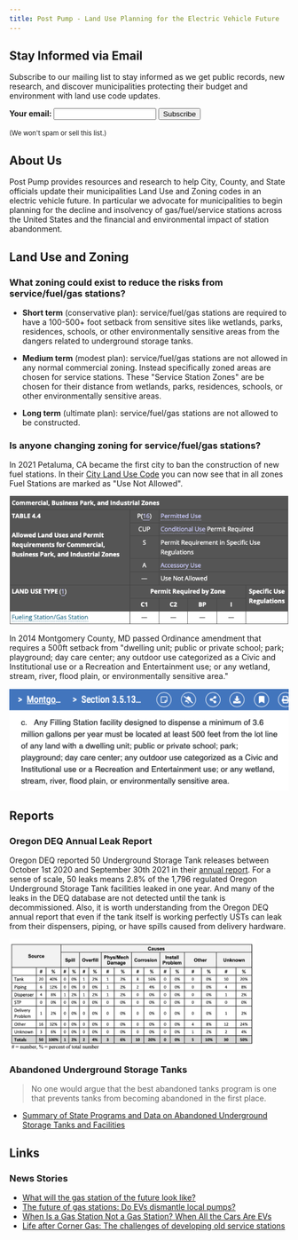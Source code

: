 ```yaml
---
title: Post Pump - Land Use Planning for the Electric Vehicle Future
---
```


## Stay Informed via Email

Subscribe to our mailing list to stay informed as we get public records, new research, and discover municipalities protecting their budget and environment with land use code updates.

<form
  action="https://buttondown.email/api/emails/embed-subscribe/postpump"
  method="post"
  target="popupwindow"
  onsubmit="window.open('https://buttondown.email/postpump', 'popupwindow')"
  class="embeddable-buttondown-form"
>
  <label for="bd-email"><b>Your email:</b> </label>
  <input class="email-input" type="email" name="email" id="bd-email">
  <input type="hidden" value="1" name="embed">
  <input type="submit" class="subscribe" value="Subscribe">
</form>

<small>(We won't spam or sell this list.)</small>


## About Us

Post Pump provides resources and research to help City, County, and State officials update their municipalities Land Use and Zoning codes in an electric vehicle future. In particular we advocate for municipalities to begin planning for the decline and insolvency of gas/fuel/service stations across the United States and the financial and environmental impact of station abandonment.

## Land Use and Zoning

### What zoning could exist to reduce the risks from service/fuel/gas stations?

- **Short term** (conservative plan): service/fuel/gas stations are required to have a 100-500+ foot setback from sensitive sites like wetlands, parks, residences, schools, or other environmentally sensitive areas from the dangers related to underground storage tanks.

- **Medium term** (modest plan): service/fuel/gas stations are not allowed in any normal commercial zoning. Instead specifically zoned areas are chosen for service stations. These "Service Station Zones" are be chosen for their distance from wetlands, parks, residences, schools, or other environmentally sensitive areas.

- **Long term** (ultimate plan): service/fuel/gas stations are not allowed to be constructed.

### Is anyone changing zoning for service/fuel/gas stations?

In 2021 Petaluma, CA became the first city to ban the construction of new fuel stations. In their [City Land Use Code](https://petaluma.municipal.codes/ZoningOrds/4.Tables) you can now see that in all zones Fuel Stations are marked as "Use Not Allowed".

![Petaluma Commercial Code with No Fuel Station Use](/assets/img/petaluma-code.png)


In 2014 Montgomery County, MD passed Ordinance amendment that requires a 500ft setback from "dwelling unit; public or private school; park; playground; day care center; any outdoor use categorized as a Civic and Institutional use or a Recreation and Entertainment use; or any wetland, stream, river, flood plain, or environmentally sensitive area."

![Montgomery County setback ordinance](/assets/img/montgomery-code.png)

## Reports

### Oregon DEQ Annual Leak Report

Oregon DEQ reported 50 Underground Storage Tank releases between October 1st 2020 and September 30th 2021 in their [annual report](/assets/docs/oregon/oregon-deq-2021-ust-report.pdf). For a sense of scale, 50 leaks means 2.8% of the 1,796 regulated Oregon Underground Storage Tank facilities leaked in one year. And many of the leaks in the DEQ database are not detected until the tank is decommissioned. Also, it is worth understanding from the Oregon DEQ annual report that even if the tank itself is working perfectly USTs can leak from their dispensers, piping, or have spills caused from delivery hardware.

<a href="/assets/img/ust-spill-causes.png"><img src="/assets/img/ust-spill-causes.png" height="200" /></a>

### Abandoned Underground Storage Tanks

> No one would argue that the best abandoned tanks program is one that prevents tanks from becoming abandoned in the first place.

- [Summary of State Programs and Data on Abandoned Underground Storage Tanks and Facilities](https://astswmo.org/summary-of-state-programs-and-data-on-abandoned-underground-storage-tanks-and-facilities/#)

## Links

### News Stories

- [What will the gas station of the future look like?](https://www.rocklandtrust.com/financial-education/what-will-the-gas-station-of-the-future-look-like-)
- [The future of gas stations: Do EVs dismantle local pumps?](https://www.cnet.com/roadshow/news/future-gas-station-ev/)
- [When Is a Gas Station Not a Gas Station? When All the Cars Are EVs](https://www.bloomberg.com/news/articles/2021-02-18/when-cars-are-all-electric-we-ll-still-have-gas-stations)
- [Life after Corner Gas: The challenges of developing old service stations](https://web.archive.org/web/20170316171922/https://www.theglobeandmail.com/report-on-business/industry-news/property-report/life-after-corner-gas-the-challenges-of-developing-old-service-stations/article32219739/)
